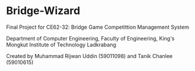 # Bridge-Wizard
Final Project for CE62-32: Bridge Game Competittion Management System

Department of Computer Engineering, Faculty of Engineering, King's Mongkut Institute of Technology Ladkrabang

Created by Muhammad Rijwan Uddin (59011098) and Tanik Chanlee (59010615)
